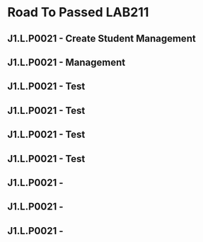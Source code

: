 # Road To Passed LAB211

## J1.L.P0021 - Create Student Management
## J1.L.P0021 - Management 
## J1.L.P0021 - Test
## J1.L.P0021 - Test
## J1.L.P0021 - Test
## J1.L.P0021 - Test
## J1.L.P0021 - 
## J1.L.P0021 - 
## J1.L.P0021 - 
